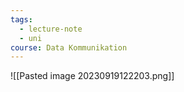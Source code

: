 ```yaml
---
tags:
  - lecture-note
  - uni
course: Data Kommunikation
---
```

![[Pasted image 20230919122203.png]]
